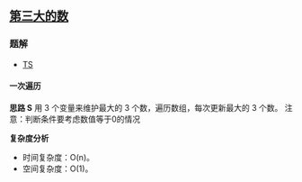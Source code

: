 ## [第三大的数](https://leetcode.cn/problems/third-maximum-number/)

### 题解
+ [TS](../../ts/512/414.ts)

#### 一次遍历
**思路 S**
用 3 个变量来维护最大的 3 个数，遍历数组，每次更新最大的 3 个数。
注意：判断条件要考虑数值等于0的情况

**复杂度分析**
+ 时间复杂度：O(n)。
+ 空间复杂度：O(1)。